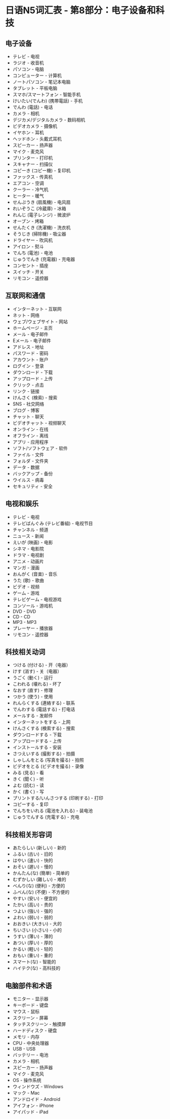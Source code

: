 # 日语N5词汇表 - 第8部分：电子设备和科技

## 电子设备
- テレビ - 电视
- ラジオ - 收音机
- パソコン - 电脑
- コンピューター - 计算机
- ノートパソコン - 笔记本电脑
- タブレット - 平板电脑
- スマホ/スマートフォン - 智能手机
- けいたい(でんわ) (携帯電話) - 手机
- でんわ (電話) - 电话
- カメラ - 相机
- デジカメ/デジタルカメラ - 数码相机
- ビデオカメラ - 摄像机
- イヤホン - 耳机
- ヘッドホン - 头戴式耳机
- スピーカー - 扬声器
- マイク - 麦克风
- プリンター - 打印机
- スキャナー - 扫描仪
- コピーき (コピー機) - 复印机
- ファックス - 传真机
- エアコン - 空调
- クーラー - 冷气机
- ヒーター - 暖气
- せんぷうき (扇風機) - 电风扇
- れいぞうこ (冷蔵庫) - 冰箱
- れんじ (電子レンジ) - 微波炉
- オーブン - 烤箱
- せんたくき (洗濯機) - 洗衣机
- そうじき (掃除機) - 吸尘器
- ドライヤー - 吹风机
- アイロン - 熨斗
- でんち (電池) - 电池
- じゅうでんき (充電器) - 充电器
- コンセント - 插座
- スイッチ - 开关
- リモコン - 遥控器

## 互联网和通信
- インターネット - 互联网
- ネット - 网络
- ウェブ/ウェブサイト - 网站
- ホームページ - 主页
- メール - 电子邮件
- Eメール - 电子邮件
- アドレス - 地址
- パスワード - 密码
- アカウント - 账户
- ログイン - 登录
- ダウンロード - 下载
- アップロード - 上传
- クリック - 点击
- リンク - 链接
- けんさく (検索) - 搜索
- SNS - 社交网络
- ブログ - 博客
- チャット - 聊天
- ビデオチャット - 视频聊天
- オンライン - 在线
- オフライン - 离线
- アプリ - 应用程序
- ソフト/ソフトウェア - 软件
- ファイル - 文件
- フォルダ - 文件夹
- データ - 数据
- バックアップ - 备份
- ウイルス - 病毒
- セキュリティ - 安全

## 电视和娱乐
- テレビ - 电视
- テレビばんぐみ (テレビ番組) - 电视节目
- チャンネル - 频道
- ニュース - 新闻
- えいが (映画) - 电影
- シネマ - 电影院
- ドラマ - 电视剧
- アニメ - 动画片
- マンガ - 漫画
- おんがく (音楽) - 音乐
- うた (歌) - 歌曲
- ビデオ - 视频
- ゲーム - 游戏
- テレビゲーム - 电视游戏
- コンソール - 游戏机
- DVD - DVD
- CD - CD
- MP3 - MP3
- プレーヤー - 播放器
- リモコン - 遥控器

## 科技相关动词
- つける (付ける) - 开（电器）
- けす (消す) - 关（电器）
- うごく (動く) - 运行
- こわれる (壊れる) - 坏了
- なおす (直す) - 修理
- つかう (使う) - 使用
- れんらくする (連絡する) - 联系
- でんわする (電話する) - 打电话
- メールする - 发邮件
- インターネットをする - 上网
- けんさくする (検索する) - 搜索
- ダウンロードする - 下载
- アップロードする - 上传
- インストールする - 安装
- さつえいする (撮影する) - 拍摄
- しゃしんをとる (写真を撮る) - 拍照
- ビデオをとる (ビデオを撮る) - 录像
- みる (見る) - 看
- きく (聞く) - 听
- よむ (読む) - 读
- かく (書く) - 写
- プリントする/いんさつする (印刷する) - 打印
- コピーする - 复印
- でんちをいれる (電池を入れる) - 装电池
- じゅうでんする (充電する) - 充电

## 科技相关形容词
- あたらしい (新しい) - 新的
- ふるい (古い) - 旧的
- はやい (速い) - 快的
- おそい (遅い) - 慢的
- かんたん(な) (簡単) - 简单的
- むずかしい (難しい) - 难的
- べんり(な) (便利) - 方便的
- ふべん(な) (不便) - 不方便的
- やすい (安い) - 便宜的
- たかい (高い) - 贵的
- つよい (強い) - 强的
- よわい (弱い) - 弱的
- おおきい (大きい) - 大的
- ちいさい (小さい) - 小的
- うすい (薄い) - 薄的
- あつい (厚い) - 厚的
- かるい (軽い) - 轻的
- おもい (重い) - 重的
- スマート(な) - 智能的
- ハイテク(な) - 高科技的

## 电脑部件和术语
- モニター - 显示器
- キーボード - 键盘
- マウス - 鼠标
- スクリーン - 屏幕
- タッチスクリーン - 触摸屏
- ハードディスク - 硬盘
- メモリ - 内存
- CPU - 中央处理器
- USB - USB
- バッテリー - 电池
- カメラ - 相机
- スピーカー - 扬声器
- マイク - 麦克风
- OS - 操作系统
- ウィンドウズ - Windows
- マック - Mac
- アンドロイド - Android
- アイフォン - iPhone
- アイパッド - iPad
